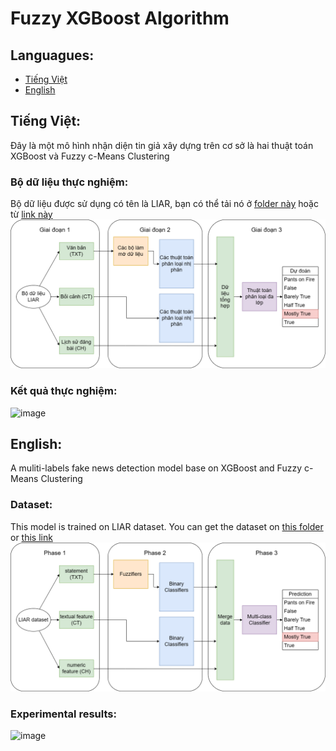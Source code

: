 # Fuzzy XGBoost Algorithm
## Languagues:
- [Tiếng Việt](#tiếng-việt)
- [English](#english)
  
## Tiếng Việt:
Đây là một mô hình nhận diện tin giả xây dựng trên cơ sở là hai thuật toán XGBoost và Fuzzy c-Means Clustering
### Bộ dữ liệu thực nghiệm:
Bộ dữ liệu được sử dụng có tên là LIAR, bạn có thể tải nó ở [folder này](liar_dataset/) hoặc từ [link này](https://www.cs.ucsb.edu/~william/data/liar_dataset.zip)<br>
![structure of this model](imgs/diagram-Page-5.png)
### Kết quả thực nghiệm:

![image](https://github.com/DuyAccel/FzXGB-fakenews/assets/84909478/5ad29d35-0917-4ef1-885c-94314d87ca99)


## English:
A muliti-labels fake news detection model base on XGBoost and Fuzzy c-Means Clustering
### Dataset:
This model is trained on LIAR dataset. You can get the dataset on [this folder](liar_dataset/) or [this link](https://www.cs.ucsb.edu/~william/data/liar_dataset.zip)<br>
![structure of this model](imgs/diagram-Page-10.png)
### Experimental results:

![image](https://github.com/DuyAccel/FzXGB-fakenews/assets/84909478/9928b3d1-7594-4eae-913f-3dec24ad0018)
